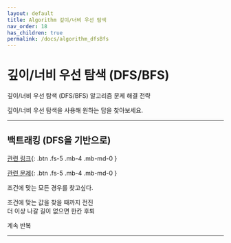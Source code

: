 ```yaml
---
layout: default
title: Algorithm 깊이/너비 우선 탐색
nav_order: 18
has_children: true
permalink: /docs/algorithm_dfsBfs
---
```



# 깊이/너비 우선 탐색 (DFS/BFS)

깊이/너비 우선 탐색 (DFS/BFS) 알고리즘 문제 해결 전략  

깊이/너비 우선 탐색을 사용해 원하는 답을 찾아보세요.  

---

## 백트래킹 (DFS을 기반으로)

[관련 링크](https://www.slideshare.net/JaehoSeok/0521-8051381){: .btn .fs-5 .mb-4 .mb-md-0 }  

[관련 문제](http://idea-sketch.tistory.com/29){: .btn .fs-5 .mb-4 .mb-md-0 }  

조건에 맞는 모든 경우를 찾고싶다.  

조건에 맞는 값을 찾을 때까지 전진  
더 이상 나갈 길이 없으면 한칸 후퇴  

계속 반복  

---
